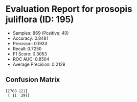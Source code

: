 # Evaluation Report for prosopis juliflora (ID: 195)
- Samples: 869 (Positive: 40)
- Accuracy: 0.8481
- Precision: 0.1933
- Recall: 0.7250
- F1 Score: 0.3053
- ROC AUC: 0.8504
- Average Precision: 0.2129

## Confusion Matrix
```
[[708 121]
 [ 11  29]]
```